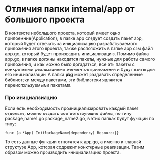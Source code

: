 # Отличия папки internal/app от большого проекта
В контексте небольшого проекта, который имеет одно прилоежние(Application),
в папке app следует создать пакет app, который будет отвечать за инициализацию
разрабатываемого приложения этого проекта, также расположить в папке app 
сам файл app.go, который будет производить инициализацию. Помимо файла app.go, 
в папке должны находится пакеты, нужные для работы самого приложения, и как можно
было догадаться, все эти пакеты с конкретными реализациями элементов приложения
и будут взяты для его инициализации.
А папка __pkg__ может раздавать определенные библиотеки между пакетами, эти 
библиотеки являются переиспользуемыми пакетами.

### Про инициалзиацию
Если есть необходимость проинициализировать каждый пакет отдельно, можно создать
соответствующие файлы, по типу package_name1.go package_name2.go, в этих
папках будут функции по типу:
```
func (a *App) InitPackageName(dependency) Resource{}
```
То есть данные функции относятся к app.go, а именно к главной структуре App, которая
содрежит конктерные реализации. Таким образом можно производить инициализацию проекта.
